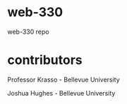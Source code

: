 # web-330
web-330 repo

# contributors
Professor Krasso - Bellevue University

Joshua Hughes - Bellevue University